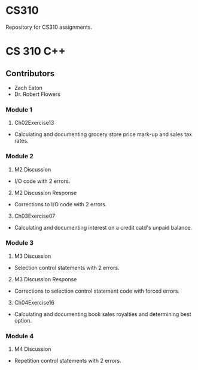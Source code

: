 # CS310
Repository for CS310 assignments.
# CS 310 C++
## Contributors
* Zach Eaton
* Dr. Robert Flowers

### Module 1
1. Ch02Exercise13
* Calculating and documenting grocery store price mark-up and sales tax rates.

### Module 2
1. M2 Discussion
* I/O code with 2 errors.
2. M2 Discussion Response
* Corrections to I/O code with 2 errors.
3. Ch03Exercise07
* Calculating and documenting interest on a credit catd's unpaid balance.

### Module 3
1. M3 Discussion
* Selection control statements with 2 errors.
2. M3 Discussion Response
* Corrections to selection control statement code with forced errors.
3. Ch04Exercise16
* Calculating and documenting book sales royalties and determining best option.

### Module 4
1. M4 Discussion
* Repetition control statements with 2 errors.
